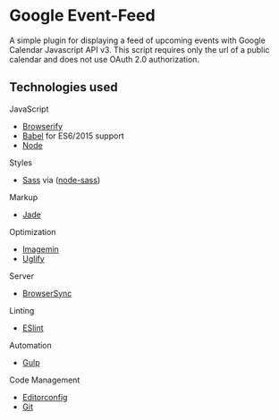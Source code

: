 # Google Event-Feed

A simple plugin for displaying a feed of upcoming events with Google Calendar Javascript API v3. This script requires only the url of a public calendar and does not use OAuth 2.0 authorization.

## Technologies used

JavaScript
- [Browserify](http://browserify.org/)
- [Babel](https://babeljs.io/) for ES6/2015 support
- [Node](https://nodejs.org/)

Styles
- [Sass](http://sass-lang.com/) via ([node-sass](https://github.com/sass/node-sass))

Markup
- [Jade](http://jade-lang.com/)

Optimization
- [Imagemin](https://github.com/imagemin/imagemin)
- [Uglify](https://github.com/mishoo/UglifyJS)

Server
- [BrowserSync](http://www.browsersync.io/)

Linting
- [ESlint](http://eslint.org/)

Automation
- [Gulp](http://gulpjs.com)

Code Management
- [Editorconfig](http://editorconfig.org/)
- [Git](https://git-scm.com/)
